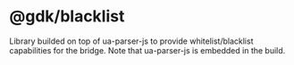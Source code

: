 # @gdk/blacklist

Library builded on top of ua-parser-js to provide whitelist/blacklist capabilities for the bridge.
Note that ua-parser-js is embedded in the build.